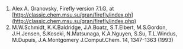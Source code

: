 1. Alex A. Granovsky, Firefly version 7.1.G, at [http://classic.chem.msu.su/gran/firefly/index.ph](http://classic.chem.msu.su/gran/firefly/index.php)
2. M.W.Schmidt, K.K.Baldridge, J.A.Boatz, S.T.Elbert, M.S.Gordon, J.H.Jensen, S.Koseki, N.Matsunaga, K.A.Nguyen, S.Su, T.L.Windus, M.Dupuis, J.A.Montgomery J.Comput.Chem. 14, 1347-1363 (1993) 
